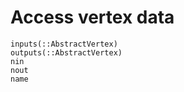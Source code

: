 # Access vertex data

```@docs
inputs(::AbstractVertex)
outputs(::AbstractVertex)
nin
nout
name
```
